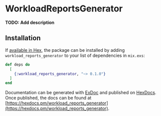 # WorkloadReportsGenerator

**TODO: Add description**

## Installation

If [available in Hex](https://hex.pm/docs/publish), the package can be installed
by adding `workload_reports_generator` to your list of dependencies in `mix.exs`:

```elixir
def deps do
  [
    {:workload_reports_generator, "~> 0.1.0"}
  ]
end
```

Documentation can be generated with [ExDoc](https://github.com/elixir-lang/ex_doc)
and published on [HexDocs](https://hexdocs.pm). Once published, the docs can
be found at [https://hexdocs.pm/workload_reports_generator](https://hexdocs.pm/workload_reports_generator).